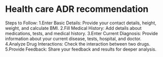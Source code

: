 # Health care ADR recommendation
Steps to Follow:
1.Enter Basic Details: Provide your contact details, height, weight, and calculate BMI.
2.Fill Medical History: Add details about medications, tests, and medical history.
3.Enter Current Diagnosis: Provide information about your current disease, tests, hospital, and doctor.
4.Analyze Drug Interactions: Check the interaction between two drugs.
5.Provide Feedback: Share your feedback and results for deeper analysis.